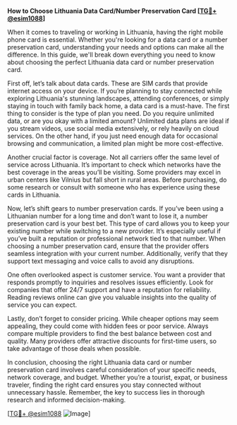 **How to Choose Lithuania Data Card/Number Preservation Card [[TG💪+ @esim1088](https://t.me/s/esim1088)]**

When it comes to traveling or working in Lithuania, having the right mobile phone card is essential. Whether you're looking for a data card or a number preservation card, understanding your needs and options can make all the difference. In this guide, we'll break down everything you need to know about choosing the perfect Lithuania data card or number preservation card.

First off, let’s talk about data cards. These are SIM cards that provide internet access on your device. If you’re planning to stay connected while exploring Lithuania's stunning landscapes, attending conferences, or simply staying in touch with family back home, a data card is a must-have. The first thing to consider is the type of plan you need. Do you require unlimited data, or are you okay with a limited amount? Unlimited data plans are ideal if you stream videos, use social media extensively, or rely heavily on cloud services. On the other hand, if you just need enough data for occasional browsing and communication, a limited plan might be more cost-effective.

Another crucial factor is coverage. Not all carriers offer the same level of service across Lithuania. It’s important to check which networks have the best coverage in the areas you’ll be visiting. Some providers may excel in urban centers like Vilnius but fall short in rural areas. Before purchasing, do some research or consult with someone who has experience using these cards in Lithuania.

Now, let’s shift gears to number preservation cards. If you’ve been using a Lithuanian number for a long time and don’t want to lose it, a number preservation card is your best bet. This type of card allows you to keep your existing number while switching to a new provider. It’s especially useful if you’ve built a reputation or professional network tied to that number. When choosing a number preservation card, ensure that the provider offers seamless integration with your current number. Additionally, verify that they support text messaging and voice calls to avoid any disruptions.

One often overlooked aspect is customer service. You want a provider that responds promptly to inquiries and resolves issues efficiently. Look for companies that offer 24/7 support and have a reputation for reliability. Reading reviews online can give you valuable insights into the quality of service you can expect.

Lastly, don’t forget to consider pricing. While cheaper options may seem appealing, they could come with hidden fees or poor service. Always compare multiple providers to find the best balance between cost and quality. Many providers offer attractive discounts for first-time users, so take advantage of those deals when possible.

In conclusion, choosing the right Lithuania data card or number preservation card involves careful consideration of your specific needs, network coverage, and budget. Whether you’re a tourist, expat, or business traveler, finding the right card ensures you stay connected without unnecessary hassle. Remember, the key to success lies in thorough research and informed decision-making.

[[TG💪+ @esim1088](https://t.me/s/esim1088) ![Image](https://i.postimg.cc/Y0z9fWf4/image.png)]
